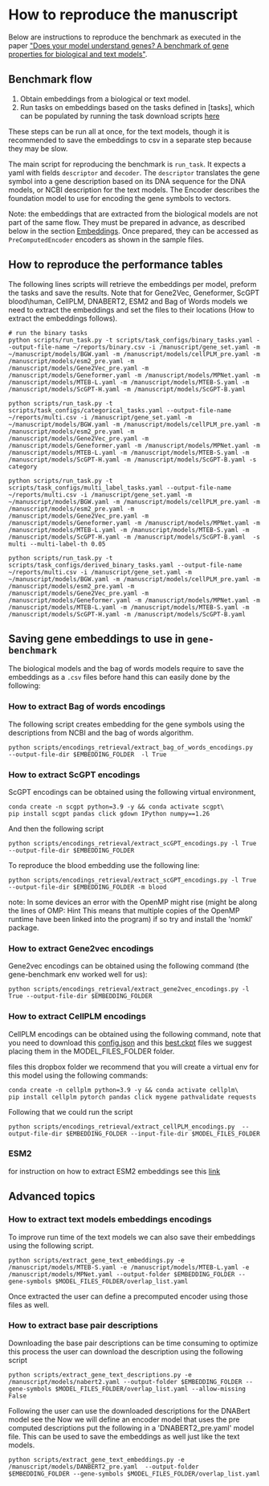 # How to reproduce the manuscript

Below are instructions to reproduce the benchmark as executed in the paper ["Does your model understand genes? A benchmark of gene properties for biological and text models"](https://arxiv.org/html/2412.04075).
## Benchmark flow

1. Obtain embeddings from a biological or text model. 
2. Run tasks on embeddings based on the tasks defined in [tasks], which can be populated by running the task download scripts [here]()

These steps can be run all at once, for the text models, though it is recommended to save the embeddings to csv in a separate step because they may be slow.

The main script for reproducing the benchmark is `run_task`. It expects a yaml with fields `descriptor` and `decoder`. The `descriptor` translates the gene symbol into a gene description based on its DNA sequence for the DNA models, or NCBI description for the text models.
The Encoder describes the foundation model to use for encoding the gene symbols to vectors.

Note: the embeddings that are extracted from the biological models are not part of the same flow. They must be prepared in advance, as described below in the section [Embeddings](#Embeddings). Once prepared, they can be accessed as `PreComputedEncoder` encoders as shown in the sample files.

## How to reproduce the performance tables
The following lines scripts will retrieve the embeddings per model, preform the tasks and save the results. Note that for Gene2Vec, Geneformer, ScGPT blood\human, CellPLM, DNABERT2, ESM2 and Bag of Words models we need to extract the embeddings and set the files to their locations (How to extract the embeddings follows).

```
# run the binary tasks
python scripts/run_task.py -t scripts/task_configs/binary_tasks.yaml --output-file-name ~/reports/binary.csv -i /manuscript/gene_set.yaml -m ~/manuscript/models/BGW.yaml -m /manuscript/models/cellPLM_pre.yaml -m /manuscript/models/esm2_pre.yaml -m /manuscript/models/Gene2Vec_pre.yaml -m /manuscript/models/Geneformer.yaml -m /manuscript/models/MPNet.yaml -m /manuscript/models/MTEB-L.yaml -m /manuscript/models/MTEB-S.yaml -m /manuscript/models/ScGPT-H.yaml -m /manuscript/models/ScGPT-B.yaml

python scripts/run_task.py -t scripts/task_configs/categorical_tasks.yaml --output-file-name ~/reports/multi.csv -i /manuscript/gene_set.yaml -m ~/manuscript/models/BGW.yaml -m /manuscript/models/cellPLM_pre.yaml -m /manuscript/models/esm2_pre.yaml -m /manuscript/models/Gene2Vec_pre.yaml -m /manuscript/models/Geneformer.yaml -m /manuscript/models/MPNet.yaml -m /manuscript/models/MTEB-L.yaml -m /manuscript/models/MTEB-S.yaml -m /manuscript/models/ScGPT-H.yaml -m /manuscript/models/ScGPT-B.yaml -s category

python scripts/run_task.py -t scripts/task_configs/multi_label_tasks.yaml --output-file-name ~/reports/multi.csv -i /manuscript/gene_set.yaml -m ~/manuscript/models/BGW.yaml -m /manuscript/models/cellPLM_pre.yaml -m /manuscript/models/esm2_pre.yaml -m /manuscript/models/Gene2Vec_pre.yaml -m /manuscript/models/Geneformer.yaml -m /manuscript/models/MPNet.yaml -m /manuscript/models/MTEB-L.yaml -m /manuscript/models/MTEB-S.yaml -m /manuscript/models/ScGPT-H.yaml -m /manuscript/models/ScGPT-B.yaml  -s multi --multi-label-th 0.05

python scripts/run_task.py -t scripts/task_configs/derived_binary_tasks.yaml --output-file-name ~/reports/multi.csv -i /manuscript/gene_set.yaml -m ~/manuscript/models/BGW.yaml -m /manuscript/models/cellPLM_pre.yaml -m /manuscript/models/esm2_pre.yaml -m /manuscript/models/Gene2Vec_pre.yaml -m /manuscript/models/Geneformer.yaml -m /manuscript/models/MPNet.yaml -m /manuscript/models/MTEB-L.yaml -m /manuscript/models/MTEB-S.yaml -m /manuscript/models/ScGPT-H.yaml -m /manuscript/models/ScGPT-B.yaml
```

## Saving gene embeddings to use in `gene-benchmark`
The biological models and the bag of words models require to save the embeddings as a `.csv` files before hand this can easily done by the following:


### How to extract Bag of words encodings
The following script creates embedding for the gene symbols using the descriptions from NCBI and the bag of words algorithm.

```
python scripts/encodings_retrieval/extract_bag_of_words_encodings.py  --output-file-dir $EMBEDDING_FOLDER  -l True
```

### How to extract ScGPT encodings

ScGPT encodings can be obtained using the following virtual environment,

```
conda create -n scgpt python=3.9 -y && conda activate scgpt\
pip install scgpt pandas click gdown IPython numpy==1.26
```

And then the following script
```
python scripts/encodings_retrieval/extract_scGPT_encodings.py -l True --output-file-dir $EMBEDDING_FOLDER
```
To reproduce the blood embedding use the following line:
```
python scripts/encodings_retrieval/extract_scGPT_encodings.py -l True --output-file-dir $EMBEDDING_FOLDER -m blood
```

note: In some devices an error with the OpenMP might rise (might be along the lines of OMP: Hint This means that multiple copies of the OpenMP runtime have been linked into the program) if so try and install the 'nomkl' package.

### How to extract Gene2vec encodings
Gene2vec encodings can be obtained using the following command (the gene-benchmark env worked well for us):
```
python scripts/encodings_retrieval/extract_gene2vec_encodings.py -l True --output-file-dir $EMBEDDING_FOLDER
```

### How to extract CellPLM encodings
CellPLM encodings can be obtained using the following command, note that you need to download this [config.json]("https://www.dropbox.com/scl/fo/i5rmxgtqzg7iykt2e9uqm/h/ckpt/20230926_85M.config.json?rlkey=o8hi0xads9ol07o48jdityzv1&dl=0) and this [best.ckpt](https://www.dropbox.com/scl/fo/i5rmxgtqzg7iykt2e9uqm/h/ckpt/20230926_85M.best.ckpt?rlkey=o8hi0xads9ol07o48jdityzv1&dl=0) files we suggest placing them in the MODEL_FILES_FOLDER folder.

files this dropbox folder
we recommend that you will create a virtual env for this model using the following commands:
```
conda create -n cellplm python=3.9 -y && conda activate cellplm\
pip install cellplm pytorch pandas click mygene pathvalidate requests
```
Following that we could run the script

```
python scripts/encodings_retrieval/extract_cellPLM_encodings.py  --output-file-dir $EMBEDDING_FOLDER --input-file-dir $MODEL_FILES_FOLDER
```

 ### ESM2
 for instruction on how to extract ESM2 embeddings see this [link](https://github.com/snap-stanford/SATURN/blob/main/protein_embeddings/Generate%20Protein%20Embeddings.ipynb)


## Advanced topics
### How to extract text models embeddings encodings
To improve run time of the text models we can also save their embeddings using the following script.

```
python scripts/extract_gene_text_embeddings.py -e /manuscript/models/MTEB-S.yaml -e /manuscript/models/MTEB-L.yaml -e /manuscript/models/MPNet.yaml --output-folder $EMBEDDING_FOLDER --gene-symbols $MODEL_FILES_FOLDER/overlap_list.yaml
```
Once extracted the user can define a precomputed encoder using those files as well.


### How to extract base pair descriptions
Downloading the base pair descriptions can be time consuming to optimize this process the user can download the description using the following script

```
python scripts/extract_gene_text_descriptions.py -e /manuscript/models/nabert2.yaml --output-folder $EMBEDDING_FOLDER --gene-symbols $MODEL_FILES_FOLDER/overlap_list.yaml --allow-missing False
```
Following the user can use the downloaded descriptions for the DNABert model see the
Now we will define an encoder model that uses the pre computed descriptions put the following in a 'DNABERT2_pre.yaml' model file. This can be used to save the embeddings as well just like the text models.
```
python scripts/extract_gene_text_embeddings.py -e /manuscript/models/DANBERT2_pre.yaml  --output-folder $EMBEDDING_FOLDER --gene-symbols $MODEL_FILES_FOLDER/overlap_list.yaml
```
